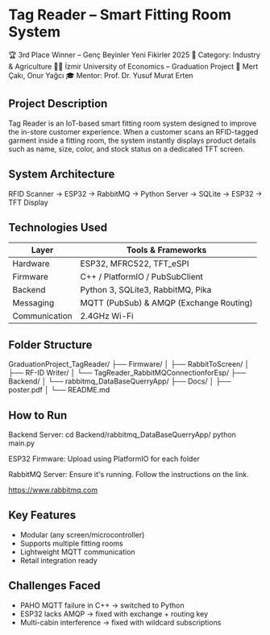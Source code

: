 Tag Reader – Smart Fitting Room System
======================================

🏆 3rd Place Winner – Genç Beyinler Yeni Fikirler 2025
📂 Category: Industry & Agriculture
🧑‍🎓 İzmir University of Economics – Graduation Project
👥 Mert Çakı, Onur Yağcı
🎓 Mentor: Prof. Dr. Yusuf Murat Erten

Project Description
--------------------
Tag Reader is an IoT-based smart fitting room system designed to improve the in-store customer experience. When a customer scans an RFID-tagged garment inside a fitting room, the system instantly displays product details such as name, size, color, and stock status on a dedicated TFT screen.

System Architecture
--------------------
RFID Scanner → ESP32 → RabbitMQ → Python Server → SQLite → ESP32 → TFT Display

Technologies Used
------------------
Layer        | Tools & Frameworks
-------------|-----------------------------
Hardware     | ESP32, MFRC522, TFT_eSPI
Firmware     | C++ / PlatformIO / PubSubClient
Backend      | Python 3, SQLite3, RabbitMQ, Pika
Messaging    | MQTT (PubSub) & AMQP (Exchange Routing)
Communication| 2.4GHz Wi-Fi

Folder Structure
-----------------
GraduationProject_TagReader/
├── Firmware/
│   ├── RabbitToScreen/
│   ├── RF-ID Writer/
│   └── TagReader_RabbitMQConnectionforEsp/
├── Backend/
│   └── rabbitmq_DataBaseQuerryApp/
├── Docs/
│   ├── poster.pdf
│   └── README.md

How to Run
-----------
Backend Server:
cd Backend/rabbitmq_DataBaseQuerryApp/
python main.py

ESP32 Firmware:
Upload using PlatformIO for each folder

RabbitMQ Server:
Ensure it's running. Follow the instructions on the link.

https://www.rabbitmq.com 


Key Features
-------------
- Modular (any screen/microcontroller)
- Supports multiple fitting rooms
- Lightweight MQTT communication
- Retail integration ready

Challenges Faced
-----------------
- PAHO MQTT failure in C++ → switched to Python
- ESP32 lacks AMQP → fixed with exchange + routing key
- Multi-cabin interference → fixed with wildcard subscriptions
